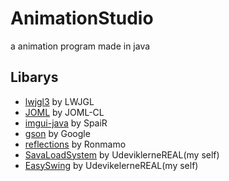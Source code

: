 # AnimationStudio
a animation program made in java
## Libarys
 - [lwjgl3](https://github.com/LWJGL/lwjgl3) by LWJGL
 - [JOML](https://github.com/JOML-CI/JOML) by JOML-CL
 - [imgui-java](https://github.com/SpaiR/imgui-java) by SpaiR
 - [gson](https://github.com/google/gson) by Google
 - [reflections](https://github.com/ronmamo/reflections) by Ronmamo
 - [SavaLoadSystem](https://github.com/UdeviklerneREAL/SaveLoadSystem) by UdeviklerneREAL(my self)
 - [EasySwing](https://github.com/UdeviklerneREAL/EasySwing) by UdevikelerneREAL(my self)

